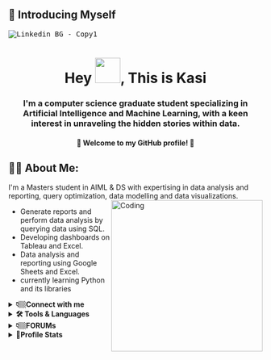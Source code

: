 ## 🙋 Introducing Myself
<kbd>![Linkedin BG - Copy1](https://github.com/KasiMuthuveerappan/Danny-Ma-s-SQL-challenges/assets/142071405/4bda2b2f-341a-4fc7-9c3e-e267129a4651)
<h1 align="center">Hey  <img src="https://github.com/KasiMuthuveerappan/KasiMuthuveerappan/assets/142071405/983dbe99-4122-4c21-936d-b65c6ca447a8" width="50">, This is Kasi </h1>
<h3 align="center">I'm a computer science graduate student specializing in Artificial Intelligence and Machine Learning, with a keen interest in unraveling the hidden stories within data.</h3>
<h4 align="center"> 🌟 Welcome to my GitHub profile! 🌟</h4>


## 🤷‍♂️ About Me:
I'm a Masters student in AIML & DS with expertising in data analysis and reporting, query optimization, data modelling and data visualizations. 
<img align="right" alt="Coding" width="300" src="https://github.com/KasiMuthuveerappan/Danny-Ma-s-SQL-challenges/assets/142071405/b44b8043-94f9-47a7-93fa-b75ada6d35d4">


- Generate reports and perform data analysis by querying data using SQL.
- Developing dashboards on Tableau and Excel.
- Data analysis and reporting using Google Sheets and Excel.
- currently learning Python and its libraries

<details>
<summary><b>👇🏼Connect with me</b></summary>
<p>
Feel free to text me !!!

[![Github](https://img.shields.io/badge/-Github-181717?style=plastic&logo=Github&logoColor=white)](https://github.com/KasiMuthuveerappan)
[![LinkedIn](https://img.shields.io/badge/-LinkedIn-0077B5?style=plastic&logo=LinkedIn&logoColor=white)](https://www.linkedin.com/in/kasimuthuveerappan)
[![Gmail Badge](https://img.shields.io/badge/-kasimuthu-c14438?style=plastic&logo=Gmail&logoColor=white&link=mailto:kasi4muthu@gmail.com)](mailto:kasi4muthu@gmail.com)
[![Outlook](https://img.shields.io/badge/kasimuthu-0078D4?style=plastic&logo=microsoft-outlook&logoColor=white)](kasi4muthu@outlook.com)
</p>
</details>
<details>
<summary><b>🛠️ Tools & Languages</b></summary>
<p>
  Here are some of the Tools and Languages that I use:
  
- Query Database:![Google Drive](https://img.shields.io/badge/Google%20BigQuery-4287F4?style=plastic&logo=google-cloud&logoColor=white) ![MySQL](https://img.shields.io/badge/MySQL-%2300f.svg?style=plastic&logo=mysql&logoColor=white) ![MicrosoftSQLServer](https://img.shields.io/badge/MS%20SQL%20-CC2927?style=plastic&logo=microsoft%20sql%20server&logoColor=white) ![Postgres](https://img.shields.io/badge/postgreSQL-%23316192.svg?style=plastic&logo=postgresql&logoColor=white) 

- Coding ![Python](https://img.shields.io/badge/Python-3670A0?style=plastic&logo=python&logoColor=ffdd54) in ![Anaconda](https://img.shields.io/badge/Anaconda-%2344A833.svg?style=plastic&logo=anaconda&logoColor=white) ![Jupyter Notebook](https://img.shields.io/badge/Jupyter-%23FA0F00.svg?style=plastic&logo=jupyter&logoColor=white) ![PyCharm](https://img.shields.io/badge/pycharm-143?style=plastic&logo=pycharm&logoColor=black&color=black&labelColor=green)

- Visualization: ![Jenkins](https://img.shields.io/badge/Tableau-%232C3563.svg?style=plastic&logo=tableau&logoColor=white) ![Microsoft Excel](https://img.shields.io/badge/Microsoft_Excel-217346?style=plastic&logo=microsoft-excel&logoColor=white)
- Generally used: ![Microsoft](https://img.shields.io/badge/Microsoft-0078D4?style=plastic&logo=microsoft&logoColor=white) ![Microsoft Office](https://img.shields.io/badge/Microsoft_Office-D83B01?style=plastic&logo=microsoft-office&logoColor=white) ![DaisyUI](https://img.shields.io/badge/Ms_Clipchamp-5A0EF8?style=plastic&logo=MicrosoftClipchamp&logoColor=white) ![Stellar](https://img.shields.io/badge/Ms_Designer-7D00FF?style=plastic&logo=Designer&logoColor=white) ![Canva](https://img.shields.io/badge/Canva-%2300C4CC.svg?style=plastic&logo=Canva&logoColor=white)
  </p>
</details>
<details>
  <summary><b>👇🏼FORUMs</b></summary>

  Here are some of the platforms where I Practice : 
  
  [![LeetCode](https://img.shields.io/badge/LeetCode-000000?style=plastic&logo=LeetCode&logoColor=#d16c06)](https://leetcode.com/Kasi_Muthuveerappan)
  [![Hackerrank](https://img.shields.io/badge/-Hackerrank-2EC866?style=plastic&logo=HackerRank&logoColor=white)](https://www.hackerrank.com/kasi4muthu)
  [![Kaggle](https://img.shields.io/badge/Kaggle-035a7d?style=plastic&logo=kaggle&logoColor=white)](https://www.kaggle.com/kasimuthuveerappan)
  [![CodeChef](https://img.shields.io/badge/CodeChef-%23964B00.svg?style=plastic&logo=CodeChef&logoColor=white)](https://www.codechef.com/users/kasimuthu)
  

</details>
<details>
  <summary><b>📱Profile Stats</b></summary>
  
Statistics :

<p><img align="center" src="https://komarev.com/ghpvc/?username=kasimuthuveerappan&label=Profile%20views&theme=vision-friendly-dark&style=plastic" alt="kasimuthuveerappan" /> </p>

![kasi's github stats](https://github-readme-stats.vercel.app/api?username=KasiMuthuveerappan&count_private=true&theme=vision-friendly-dark&hide=contribs,prs)

<img align="center" src="https://github-readme-streak-stats.herokuapp.com/?user=kasimuthuveerappan&theme=vision-friendly-dark" alt="kasimuthuveerappan" /></p>

[![Top Langs](https://github-readme-stats.vercel.app/api/top-langs/?username=kasimuthuveerappan&theme=vision-friendly-dark&layout=compact)](https://github.com/kasimuthuveerappan/github-readme-stats)
</details>
